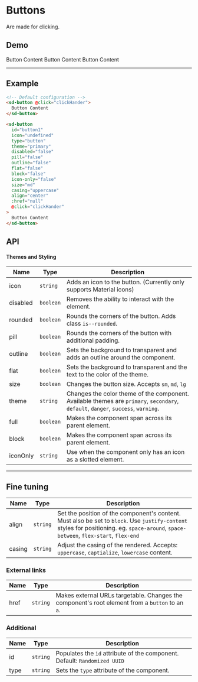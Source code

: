 <script setup>
  import SdButton from '../src/lib/components/SdButton/SdButton.vue'
</script>

# Buttons
Are made for clicking.

## Demo
<sd-button>Button Content</sd-button>
<sd-button flat>Button Content</sd-button>
<sd-button outline>Button Content</sd-button>

---

## Example
```html
<!-- Default configuration -->
<sd-button @click="clickHander">
  Button Content
</sd-button>
```

```html
<sd-button 
  id="button1"
  icon="undefined"
  type="button"
  theme="primary"
  disabled="false"
  pill="false"
  outline="false"
  flat="false"
  block="false"
  icon-only="false"
  size="md"
  casing="uppercase"
  align="center"
  :href="null"
  @click="clickHander"
>
  Button Content
</sd-button>
```

## API
#### Themes and Styling
|Name|Type|Description|
|--|--|--|
| icon | `string` | Adds an icon to the button. (Currently only supports Material icons) |
| disabled | `boolean` | Removes the ability to interact with the element. |
| rounded | `boolean` | Rounds the corners of the button. Adds class `is--rounded`. |
| pill | `boolean` | Rounds the corners of the button with additional padding. |
| outline | `boolean` | Sets the background to transparent and adds an outline around the component. |
| flat | `boolean` | Sets the background to transparent and the text to the color of the theme.
| size | `boolean` | Changes the button size. Accepts `sm`, `md`, `lg` |
| theme | `string` | Changes the color theme of the component. Available themes are `primary`, `secondary`, `default`, `danger`, `success`, `warning`. |
| full | `boolean` | Makes the component span across its parent element. |
| block|`boolean` | Makes the component span across its parent element. |
| iconOnly | `string` | Use when the component only has an icon as a slotted element. |

---

## Fine tuning
| Name | Type | Description |
|--|--|--|
| align | `string` | Set the position of the component's content. Must also be set to `block`. Use `justify-content` styles for positioning. eg. `space-around`, `space-between`, `flex-start`, `flex-end` |
| casing | `string` | Adjust the casing of the rendered. Accepts: `uppercase`, `captialize`, `lowercase` content. |

### External links 
| Name | Type | Description |
|--|--|--|
| href | `string` | Makes external URLs targetable. Changes the component's root element from a `button` to an `a`.|


### Additional
|Name|Type|Description|
|--|--|--|
| id | `string` | Populates the `id` attribute of the component. Default: `Randomized UUID` |
| type | `string` | Sets the `type` attribute of the component. |
